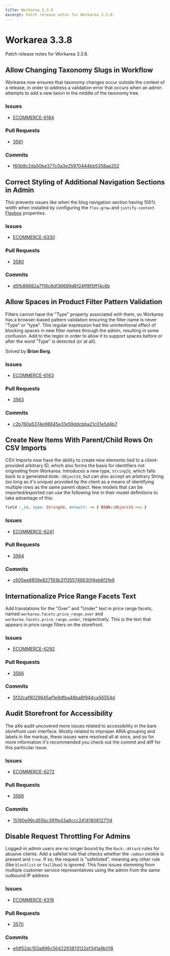 ```yaml
---
title: Workarea 3.3.8
excerpt: Patch release notes for Workarea 3.3.8.
---
```


# Workarea 3.3.8

Patch release notes for Workarea 3.3.8.

## Allow Changing Taxonomy Slugs in Workflow

Workarea now ensures that taxonomy changes occur outside the context of
a release, in order to address a validation error that occurs when an
admin attempts to add a new taxon in the middle of the taxonomy tree.

### Issues

- [ECOMMERCE-6184](https://jira.tools.weblinc.com/browse/ECOMMERCE-6184)

### Pull Requests

- [3561](https://stash.tools.weblinc.com/projects/WL/repos/workarea/pull-requests/3561/overview)

### Commits

- [f60b9c2da50be377c0a3e25970444bb5358ae202](https://stash.tools.weblinc.com/projects/WL/repos/workarea/commits/f60b9c2da50be377c0a3e25970444bb5358ae202)


## Correct Styling of Additional Navigation Sections in Admin 

This prevents issues like when the blog navigation section having 100%
width when installed by configuring the `flex-grow` and
`justify-content` [Flexbox](https://developer.mozilla.org/en-US/docs/Learn/CSS/CSS_layout/Flexbox) properties.

### Issues

- [ECOMMERCE-6330](https://jira.tools.weblinc.com/browse/ECOMMERCE-6330)

### Pull Requests

- [3580](https://stash.tools.weblinc.com/projects/WL/repos/workarea/pull-requests/3580/overview)

### Commits

- [d5fb89882a7119c8df36699d6f24ff8f5ff14c6b](https://stash.tools.weblinc.com/projects/WL/repos/workarea/commits/d5fb89882a7119c8df36699d6f24ff8f5ff14c6b)


## Allow Spaces in Product Filter Pattern Validation

Filters cannot have the "Type" property associated with them, so
Workarea has a browser-based pattern validation ensuring the filter name
is never "Type" or "type". This regular expression had the unintentional
effect of blocking spaces in new filter names through the admin, resulting
in some confusion. Add to the regex in order to allow it to support
spaces before or after the word "Type" is detected (or at all).

Solved by **Brian Berg**.


### Issues

- [ECOMMERCE-6163](https://jira.tools.weblinc.com/browse/ECOMMERCE-6163)

### Pull Requests

- [3563](https://stash.tools.weblinc.com/projects/WL/repos/workarea/pull-requests/3563/overview)

### Commits

- [c2b760a5374e98845e31e59ddcbba21c01e5d4b7](https://stash.tools.weblinc.com/projects/WL/repos/workarea/commits/c2b760a5374e98845e31e59ddcbba21c01e5d4b7)


## Create New Items With Parent/Child Rows On CSV Imports

CSV Imports now have the ability to create new elements tied to a
client-provided arbitrary ID, which also forms the basis for identifiers
not originating from Workarea. Introduces a new type, `StringId`, which
falls back to a generated `BSON::ObjectId`, but can also accept an
arbitrary String (so long as it's unique) provided by the client as a
means of identifying multiple rows as the same parent object. New models
that can be imported/exported can use the following line in their model
definitions to take advantage of this:

```ruby
field :_id, type: StringId, default: -> { BSON::ObjectId.new }
```

### Issues

- [ECOMMERCE-6241](https://jira.tools.weblinc.com/browse/ECOMMERCE-6241)

### Pull Requests

- [3564](https://stash.tools.weblinc.com/projects/WL/repos/workarea/pull-requests/3564/overview)

### Commits

- [c605ee8859e827193b311355748630f4eb6f2fe9](https://stash.tools.weblinc.com/projects/WL/repos/workarea/commits/c605ee8859e827193b311355748630f4eb6f2fe9)


## Internationalize Price Range Facets Text

Add translations for the "Over" and "Under" text in price range facets,
named `workarea.facets.price_range.over` and
`workarea.facets.price_range.under`, respectively. This is the text that
appears in price range filters on the storefront.

### Issues

- [ECOMMERCE-6292](https://jira.tools.weblinc.com/browse/ECOMMERCE-6292)

### Pull Requests

- [3566](https://stash.tools.weblinc.com/projects/WL/repos/workarea/pull-requests/3566/overview)

### Commits

- [5f32caf8029845af1e9dfba48ba8f944ca56554d](https://stash.tools.weblinc.com/projects/WL/repos/workarea/commits/5f32caf8029845af1e9dfba48ba8f944ca56554d)


## Audit Storefront for Accessibility

The aXe audit uncovered more issues related to accessibility in the bare
storefront user interface. Mostly related to improper ARIA grouping and
labels in the markup, these issues were resolved all at once, and so for
more information it's recommended you check out the commit and diff for
this particular issue.

### Issues

- [ECOMMERCE-6272](https://jira.tools.weblinc.com/browse/ECOMMERCE-6272)

### Pull Requests

- [3568](https://stash.tools.weblinc.com/projects/WL/repos/workarea/pull-requests/3568/overview)

### Commits

- [15160e99cd55bc391fe43a6ccc24141808127114](https://stash.tools.weblinc.com/projects/WL/repos/workarea/commits/15160e99cd55bc391fe43a6ccc24141808127114)


## Disable Request Throttling For Admins

Logged-in admin users are no longer bound by the `Rack::Attack` rules
for abusive clients. Add a safelist rule that checks whether the `:admin`
cookie is present and `true`. If so, the request is "safelisted",
meaning any other rule (like `blocklist` or `fail2ban`) is ignored. This
fixes issues stemming from multiple customer service representatives
using the admin from the same outbound IP address

### Issues

- [ECOMMERCE-6318](https://jira.tools.weblinc.com/browse/ECOMMERCE-6318)

### Pull Requests

- [3570](https://stash.tools.weblinc.com/projects/WL/repos/workarea/pull-requests/3570/overview)

### Commits

- [efdf52dc150a896c5642293813122ef341a9b018](https://stash.tools.weblinc.com/projects/WL/repos/workarea/commits/efdf52dc150a896c5642293813122ef341a9b018)


